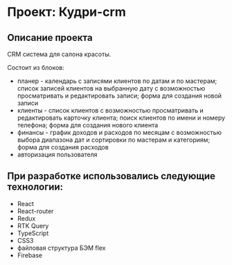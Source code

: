 # Проект: Кудри-crm

## **Описание проекта**

CRM система для салона красоты.

Состоит из блоков:

- планер - календарь с записями клиентов по датам и по мастерам; список записей клиентов на выбранную дату с возможностью просматривать и редактировать записи; форма для создания новой записи
- клиенты - список клиентов с возможностью просматривать и редактировать карточку клиента; поиск клиентов по имени и номеру телефона; форма для создания нового клиента
- финансы - график доходов и расходов по месяцам с возможностью выбора диапазона дат и сортировки по мастерам и категориям; форма для создания расходов
- авторизация пользователя

## **При разработке использовались следующие технологии:**

- React
- React-router
- Redux
- RTK Query
- TypeScript
- CSS3
- файловая структура БЭМ flex
- Firebase
